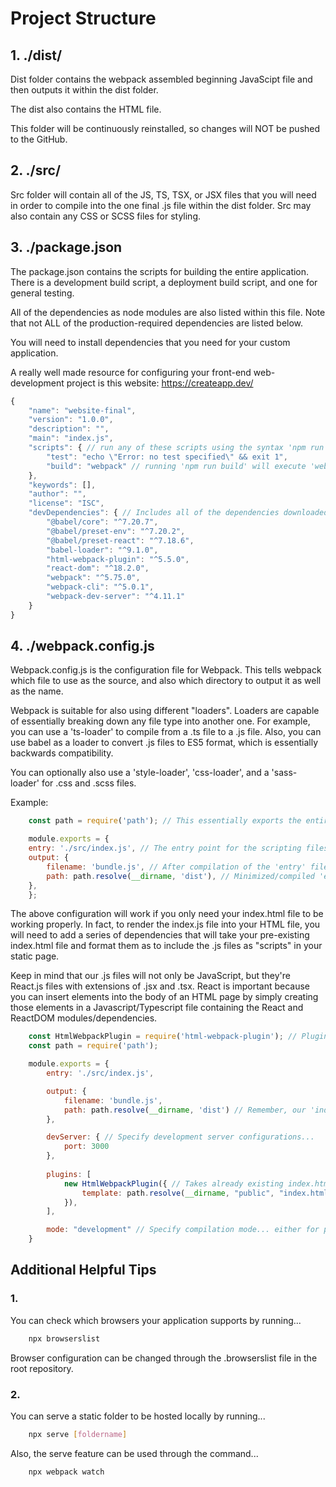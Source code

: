 # Project Structure

## 1. ./dist/

Dist folder contains the webpack assembled beginning JavaScipt file and then outputs it within the dist folder. 

The dist also contains the HTML file. 

This folder will be continuously reinstalled, so changes will NOT be pushed to the GitHub. 

## 2. ./src/

Src folder will contain all of the JS, TS, TSX, or JSX files that you will need in order to 
compile into the one final .js file within the dist folder. Src may also contain any CSS or SCSS files for styling. 

## 3. ./package.json

The package.json contains the scripts for building the entire application. 
There is a development build script, a deployment build script, and one for general testing. 

All of the dependencies as node modules are also listed within this file. Note that not ALL of the production-required 
dependencies are listed below. 

You will need to install dependencies that you need for your custom application. 

A really well made resource for configuring your front-end web-development project is this website: https://createapp.dev/

```javascript
{
    "name": "website-final",
    "version": "1.0.0",
    "description": "",
    "main": "index.js",
    "scripts": { // run any of these scripts using the syntax 'npm run [scriptName]' to execute the specified script. 
        "test": "echo \"Error: no test specified\" && exit 1",
        "build": "webpack" // running 'npm run build' will execute 'webpack' and build the files within webpack.config.js
    },
    "keywords": [],
    "author": "",
    "license": "ISC",
    "devDependencies": { // Includes all of the dependencies downloaded through "npm install ... --save-dev" 
        "@babel/core": "^7.20.7", 
        "@babel/preset-env": "^7.20.2",
        "@babel/preset-react": "^7.18.6",
        "babel-loader": "^9.1.0",
        "html-webpack-plugin": "^5.5.0",
        "react-dom": "^18.2.0",
        "webpack": "^5.75.0",
        "webpack-cli": "^5.0.1",
        "webpack-dev-server": "^4.11.1"
    }
}
```

## 4. ./webpack.config.js

Webpack.config.js is the configuration file for Webpack. This tells webpack which file to use as the source, 
and also which directory to output it as well as the name. 

Webpack is suitable for also using different "loaders". Loaders are capable of essentially 
breaking down any file type into another one. For example, you can use a 'ts-loader' to compile from a .ts file to a .js file. 
Also, you can use babel as a loader to convert .js files to ES5 format, which is essentially backwards compatibility. 

You can optionally also use a 'style-loader', 'css-loader', and a 'sass-loader' for .css and .scss files. 

Example: 

```javascript
    const path = require('path'); // This essentially exports the entire environment path for the package manager 

    module.exports = { 
    entry: './src/index.js', // The entry point for the scripting files needed to build the application 
    output: {
        filename: 'bundle.js', // After compilation of the 'entry' files, they're renamed to [filename] and send to 'path'
        path: path.resolve(__dirname, 'dist'), // Minimized/compiled 'entry' files will then be moved to the folder 'dist'
    },
    };
```

The above configuration will work if you only need your index.html file to be working properly. 
In fact, to render the index.js file into your HTML file, you will need to add a series of dependencies 
that will take your pre-existing index.html file and format them as to include the .js files as "scripts" in your static page. 

Keep in mind that our .js files will not only be JavaScript, but they're React.js files with extensions of .jsx and .tsx. 
React is important because you can insert elements into the body of an HTML page by simply creating those elements in a 
Javascript/Typescript file containing the React and ReactDOM modules/dependencies. 
 

```javascript
    const HtmlWebpackPlugin = require('html-webpack-plugin'); // Plugin to render script code on HTML files
    const path = require('path');

    module.exports = {
        entry: './src/index.js',

        output: {
            filename: 'bundle.js',
            path: path.resolve(__dirname, 'dist') // Remember, our 'index.js' file will be renamed to 'bundle.js' and moved to './dist'
        },

        devServer: { // Specify development server configurations... 
            port: 3000
        },
        
        plugins: [
            new HtmlWebpackPlugin({ // Takes already existing index.html from './public/' and moves it to the same output file ('build')
                template: path.resolve(__dirname, "public", "index.html"), 
            }),
        ],

        mode: "development" // Specify compilation mode... either for production (minified files) or development 
    }
```

## Additional Helpful Tips


### 1. 

You can check which browsers your application supports by running... 
```bash
    npx browserslist
```

Browser configuration can be changed through the .browserslist file in the root repository. 

### 2.

You can serve a static folder to be hosted locally by running...
```bash
    npx serve [foldername]
```

Also, the serve feature can be used through the command...
```bash
    npx webpack watch
```

